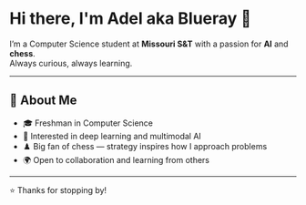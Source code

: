 # Hi there, I'm Adel aka Blueray 👋

I’m a Computer Science student at **Missouri S&T** with a passion for **AI** and **chess**.  
Always curious, always learning.  

---

## 🌱 About Me
- 🎓 Freshman in Computer Science 
- 🤖 Interested in deep learning and multimodal AI  
- ♟️ Big fan of chess — strategy inspires how I approach problems  
- 🌍 Open to collaboration and learning from others  

---

⭐️ Thanks for stopping by!

